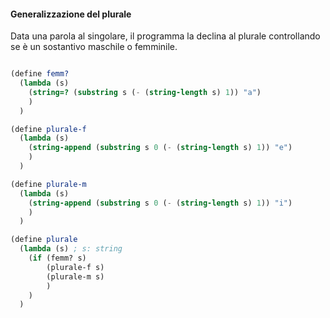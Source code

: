 #### Generalizzazione del plurale 

Data una parola al singolare, il programma la declina al plurale controllando se è un sostantivo maschile o femminile. 
```scheme

(define femm?
  (lambda (s)
    (string=? (substring s (- (string-length s) 1)) "a")
    )
  )

(define plurale-f
  (lambda (s)
    (string-append (substring s 0 (- (string-length s) 1)) "e")
    )
  )

(define plurale-m
  (lambda (s)
    (string-append (substring s 0 (- (string-length s) 1)) "i")
    )
  )

(define plurale
  (lambda (s) ; s: string
    (if (femm? s)
        (plurale-f s)
        (plurale-m s)
        )
    )
  )
```
